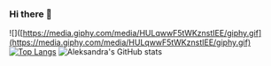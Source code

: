 ### Hi there 👋
![]([https://media.giphy.com/media/HULqwwF5tWKznstIEE/giphy.gif](https://media.giphy.com/media/HULqwwF5tWKznstIEE/giphy.gif)
[![Top Langs](https://github-readme-stats.vercel.app/api/top-langs/?username=AleksandraSwigon&layout=compact&theme=algolia)](https://github.com/anuraghazra/github-readme-stats)
![Aleksandra's GitHub stats](https://github-readme-stats.vercel.app/api?username=AleksandraSwigon&show_icons=true&theme=algolia&hide=stars,prs,issues,contribs)





<!--


**AleksandraSwigon/AleksandraSwigon** is a ✨ _special_ ✨ repository because its `README.md` (this file) appears on your GitHub profile.

Here are some ideas to get you started:

- 🔭 I’m currently working on ...
- 🌱 I’m currently learning ...
- 👯 I’m looking to collaborate on ...
- 🤔 I’m looking for help with ...
- 💬 Ask me about ...
- 📫 How to reach me: ...
- 😄 Pronouns: ...
- ⚡ Fun fact: ...
-->
